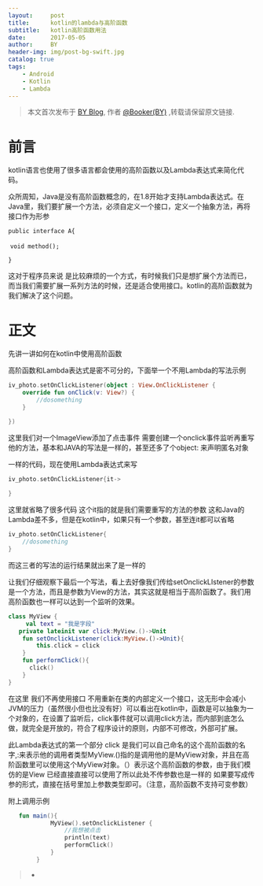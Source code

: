 ```yaml
---
layout:     post
title:      kotlin的lambda与高阶函数
subtitle:   kotlin高阶函数用法
date:       2017-05-05
author:     BY
header-img: img/post-bg-swift.jpg
catalog: true
tags:
    - Android
    - Kotlin
    - Lambda
---
```



> 本文首次发布于 [BY Blog](http://stephengiant.github.io), 作者 [@Booker(BY)](http://github.com/StephenGiant) ,转载请保留原文链接.

# 前言

kotlin语言也使用了很多语言都会使用的高阶函数以及Lambda表达式来简化代码。

众所周知，Java是没有高阶函数概念的，在1.8开始才支持Lambda表达式。在Java里，我们要扩展一个方法，必须自定义一个接口，定义一个抽象方法，再将接口作为形参

`public interface A{`

​			`void method();`

`}`



这对于程序员来说 是比较麻烦的一个方式，有时候我们只是想扩展个方法而已，而当我们需要扩展一系列方法的时候，还是适合使用接口。kotlin的高阶函数就为我们解决了这个问题。

# 正文

先讲一讲如何在kotlin中使用高阶函数

高阶函数和Lambda表达式是密不可分的，下面举一个不用Lambda的写法示例

```kotlin
iv_photo.setOnClickListener(object : View.OnClickListener {
    override fun onClick(v: View?) {
        //dosomething
    }

})
```

这里我们对一个ImageView添加了点击事件 需要创建一个onclick事件监听再重写他的方法，基本和JAVA的写法是一样的，甚至还多了个object: 来声明匿名对象

一样的代码，现在使用Lambda表达式来写

```kotlin
iv_photo.setOnClickListener{it->
    
}
```

这里就省略了很多代码 这个it指的就是我们需要重写的方法的参数 这和Java的Lambda差不多，但是在kotlin中，如果只有一个参数，甚至连it都可以省略

```kotlin
iv_photo.setOnClickListener{
    //dosomething
}
```

而这三者的写法的运行结果就出来了是一样的

让我们仔细观察下最后一个写法，看上去好像我们传给setOnclickLIstener的参数是一个方法，而且是参数为View的方法，其实这就是相当于高阶函数了。我们用高阶函数也一样可以达到一个监听的效果。

```kotlin
class MyView {
     val text = "我是字段"
   private lateinit var click:MyView.()->Unit
    fun setOnclickListener(click:MyView.()->Unit){
        this.click = click
    }
    fun performClick(){
      click()
    }
}
```

在这里 我们不再使用接口 不用重新在类的内部定义一个接口，这无形中会减小JVM的压力（虽然很小但也比没有好）可以看出在kotlin中，函数是可以抽象为一个对象的，在设置了监听后，click事件就可以调用click方法，而内部到底怎么做，就完全是开放的，符合了程序设计的原则，内部不可修改，外部可扩展。

此Lambda表达式的第一个部分 click 是我们可以自己命名的这个高阶函数的名字,:来表示他的调用者类型MyView.()指的是调用他的是MyView对象，并且在高阶函数里可以使用这个MyView对象。（）表示这个高阶函数的参数，由于我们模仿的是View 已经直接直接可以使用了所以此处不传参数也是一样的 如果要写成传参的形式，直接在括号里加上参数类型即可。（注意，高阶函数不支持可变参数）

附上调用示例

```kotlin
   fun main(){
            MyView().setOnclickListener {
                //我想被点击
                println(text)
                performClick()
            }
        }
```

> - 


